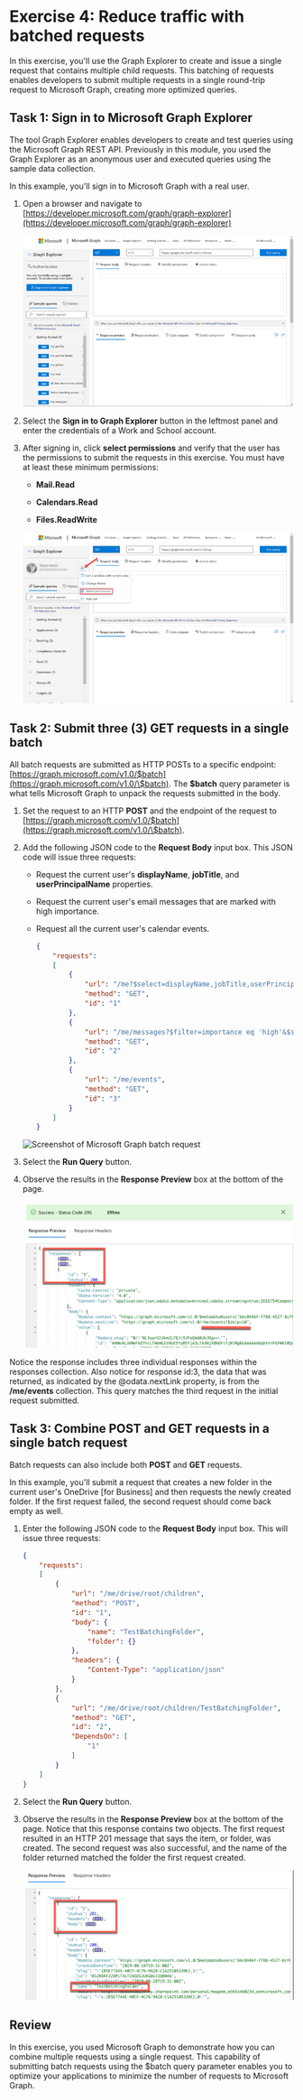 ﻿# Exercise 4: Reduce traffic with batched requests

In this exercise, you'll use the Graph Explorer to create and issue a single request that contains multiple child requests. This batching of requests enables developers to submit multiple requests in a single round-trip request to Microsoft Graph, creating more optimized queries.

## Task 1: Sign in to Microsoft Graph Explorer

The tool Graph Explorer enables developers to create and test queries using the Microsoft Graph REST API. Previously in this module, you used the Graph Explorer as an anonymous user and executed queries using the sample data collection.

In this example, you'll sign in to Microsoft Graph with a real user.

1. Open a browser and navigate to [https://developer.microsoft.com/graph/graph-explorer](https://developer.microsoft.com/graph/graph-explorer)

    ![Screenshot of the Graph Explorer](../Linked_Image_Files/reduce_traffic_with_batched_requests_image_1.png)

1. Select the **Sign in to Graph Explorer** button in the leftmost panel and enter the credentials of a Work and School account.

1. After signing in, click **select permissions** and verify that the user has the permissions to submit the requests in this exercise. You must have at least these minimum permissions:

    - **Mail.Read**

    - **Calendars.Read**

    - **Files.ReadWrite**

    ![Screenshot of the Graph Explorer](../Linked_Image_Files/reduce_traffic_with_batched_requests_image_5.png)

## Task 2: Submit three (3) GET requests in a single batch

All batch requests are submitted as HTTP POSTs to a specific endpoint: [https://graph.microsoft.com/v1.0/$batch](https://graph.microsoft.com/v1.0/\$batch). The **\$batch** query parameter is what tells Microsoft Graph to unpack the requests submitted in the body.

1. Set the request to an HTTP **POST** and the endpoint of the request to [https://graph.microsoft.com/v1.0/$batch](https://graph.microsoft.com/v1.0/\$batch).

1. Add the following JSON code to the **Request Body** input box. This JSON code will issue three requests:

    - Request the current user's **displayName**, **jobTitle**, and **userPrincipalName** properties.

    - Request the current user's email messages that are marked with high importance.

    - Request all the current user's calendar events.

        ```json
        {
            "requests":
            [
                {
                    "url": "/me?$select=displayName,jobTitle,userPrincipalName",
                    "method": "GET",
                    "id": "1"
                },
                {
                    "url": "/me/messages?$filter=importance eq 'high'&$select=from,subject,receivedDateTime,bodyPreview",
                    "method": "GET",
                    "id": "2"
                },
                {
                    "url": "/me/events",
                    "method": "GET",
                    "id": "3"
                }
            ]
        }
        ```

    ![Screenshot of Microsoft Graph batch request](../../Linked_Image_Files/reduce_traffic_with_batched_requests_image_2.png)

1. Select the **Run Query** button.

1. Observe the results in the **Response Preview** box at the bottom of the page.

    ![Screenshot of Microsoft Graph batch response](../Linked_Image_Files/reduce_traffic_with_batched_requests_image_3.png)

Notice the response includes three individual responses within the responses collection. Also notice for response id:3, the data that was returned, as indicated by the @odata.nextLink property, is from the **/me/events** collection. This query matches the third request in the initial request submitted.

## Task 3: Combine POST and GET requests in a single batch request

Batch requests can also include both **POST** and **GET** requests.

In this example, you'll submit a request that creates a new folder in the current user's OneDrive [for Business] and then requests the newly created folder. If the first request failed, the second request should come back empty as well.

1. Enter the following JSON code to the **Request Body** input box. This will issue three requests:

    ```json
    {
        "requests":
        [
            {
                "url": "/me/drive/root/children",
                "method": "POST",
                "id": "1",
                "body": {
                    "name": "TestBatchingFolder",
                    "folder": {}
                },
                "headers": {
                    "Content-Type": "application/json"
                }
            },
            {
                "url": "/me/drive/root/children/TestBatchingFolder",
                "method": "GET",
                "id": "2",
                "DependsOn": [
                    "1"
                ]
            }
        ]
    }
    ```

1. Select the **Run Query** button.

1. Observe the results in the **Response Preview** box at the bottom of the page. Notice that this response contains two objects. The first request resulted in an HTTP 201 message that says the item, or folder, was created. The second request was also successful, and the name of the folder returned matched the folder the first request created.

    ![Screenshot of Microsoft Graph batch response](../Linked_Image_Files/reduce_traffic_with_batched_requests_image_4.png)

## Review

In this exercise, you used Microsoft Graph to demonstrate how you can combine multiple requests using a single request. This capability of submitting batch requests using the $batch query parameter enables you to optimize your applications to minimize the number of requests to Microsoft Graph.

